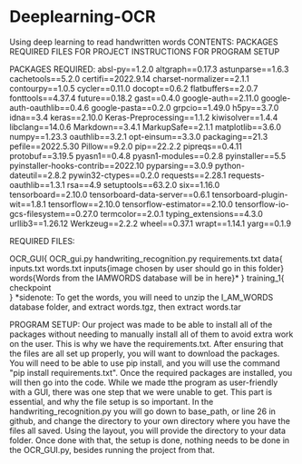 # Deeplearning-OCR
Using deep learning to read handwritten words 
CONTENTS:
PACKAGES REQUIRED
FILES FOR PROJECT
INSTRUCTIONS FOR PROGRAM SETUP


PACKAGES REQUIRED:
absl-py==1.2.0
altgraph==0.17.3
astunparse==1.6.3
cachetools==5.2.0
certifi==2022.9.14
charset-normalizer==2.1.1
contourpy==1.0.5
cycler==0.11.0
docopt==0.6.2
flatbuffers==2.0.7
fonttools==4.37.4
future==0.18.2
gast==0.4.0
google-auth==2.11.0
google-auth-oauthlib==0.4.6
google-pasta==0.2.0
grpcio==1.49.0
h5py==3.7.0
idna==3.4
keras==2.10.0
Keras-Preprocessing==1.1.2
kiwisolver==1.4.4
libclang==14.0.6
Markdown==3.4.1
MarkupSafe==2.1.1
matplotlib==3.6.0
numpy==1.23.3
oauthlib==3.2.1
opt-einsum==3.3.0
packaging==21.3
pefile==2022.5.30
Pillow==9.2.0
pip==22.2.2
pipreqs==0.4.11
protobuf==3.19.5
pyasn1==0.4.8
pyasn1-modules==0.2.8
pyinstaller==5.5
pyinstaller-hooks-contrib==2022.10
pyparsing==3.0.9
python-dateutil==2.8.2
pywin32-ctypes==0.2.0
requests==2.28.1
requests-oauthlib==1.3.1
rsa==4.9
setuptools==63.2.0
six==1.16.0
tensorboard==2.10.0
tensorboard-data-server==0.6.1
tensorboard-plugin-wit==1.8.1
tensorflow==2.10.0
tensorflow-estimator==2.10.0
tensorflow-io-gcs-filesystem==0.27.0
termcolor==2.0.1
typing_extensions==4.3.0
urllib3==1.26.12
Werkzeug==2.2.2
wheel==0.37.1
wrapt==1.14.1
yarg==0.1.9

REQUIRED FILES:

OCR_GUI{
  OCR_gui.py
  handwriting_recognition.py
  requirements.txt
  data{
  inputs.txt
  words.txt
    inputs{image chosen by user should go in this folder}
    words{Words from the IAMWORDS database will be in here}*
  }
  training_1{
    checkpoint  
  }
  *sidenote: To get the words, you will need to unzip the I_AM_WORDS database folder, and extract words.tgz, then extract words.tar

PROGRAM SETUP:
Our project was made to be able to install all of the packages without needing to manually install all of them to avoid extra work on the user. This is why we have the requirements.txt. After ensuring that the files are all set up properly, you will want to download the packages. You will need to be able to use pip install, and you will use the command "pip install requirements.txt". 
Once the required packages are installed, you will then go into the code. While we made tthe program as user-friendly with a GUI, there was one step that we were unable to get. This part is essential, and why the file setup is so important. In the handwriting_recognition.py you will go down to base_path, or line 26 in github, and change the directory to your own directory where you have the files all saved. Using the layout, you will provide the directory to your data folder. 
Once done with that, the setup is done, nothing needs to be done in the OCR_GUI.py, besides running the project from that. 



